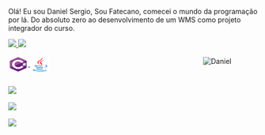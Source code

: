 

Olá! Eu sou Daniel Sergio, Sou Fatecano, comecei o mundo da programação por lá. Do absoluto zero ao desenvolvimento de um WMS como projeto integrador do curso.

<div>
  <a href="https://github.com/danielsergio22">
  <img height="150em" src="https://github-readme-stats.vercel.app/api?username=danielsergio22&show_icons=true&theme=merko&include_all_commits=true&count_private=true"/>
  <img height="150em" src="https://github-readme-stats.vercel.app/api/top-langs/?username=danielsergio22&layout=compact&langs_count=16&theme=merko"/>
</div>

  </div>
<div style="display: inline_block"><br>
  
  <img align="center" alt="Daniel-Csharp" height="30" width="40" src="https://raw.githubusercontent.com/devicons/devicon/master/icons/csharp/csharp-original.svg">
  <img align="center" alt="Daniel-Java" height="30" width="40" src="https://github.com/devicons/devicon/blob/master/icons/java/java-original.svg">
  
  <img align="right" alt="Daniel" height="100" width="110" src="https://cdn.discordapp.com/avatars/353724974361477120/a2f1b9c9b96510f2b27e53c3028ac119">
</div>
 
 
 ##
  
  <div>
      
  <a href="https://www.linkedin.com/in/daniel-sergio-aa82421a2" target="_blank"><img src="https://img.shields.io/badge/-LinkedIn-%230077B5?style=for-the-badge&logo=linkedin&logoColor=white" target="_blank"></a> 
    
  <a href = "mailto:ds.daniel.sergio@gmail.com"><img src="https://img.shields.io/badge/Gmail-D14836?style=for-the-badge&logo=gmail&logoColor=white" target="_blank"></a>
  
  <a href="https://www.instagram.com/ds.daniel.sergio" target="_blank"><img src="https://img.shields.io/badge/Instagram-E4405F?style=for-the-badge&logo=instagram&logoColor=white" target="_blank"></a>
  
  </div>
  
